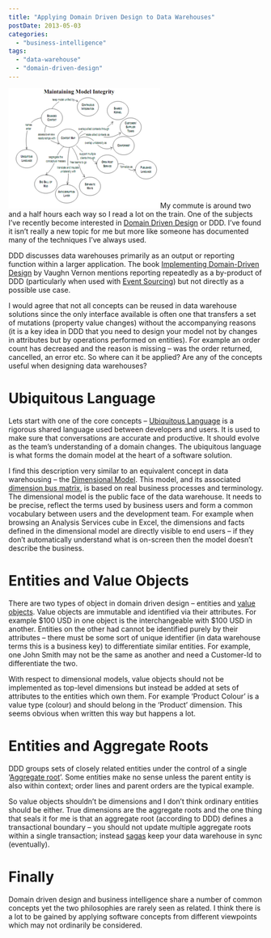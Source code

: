 ```yaml
---
title: "Applying Domain Driven Design to Data Warehouses"
postDate: 2013-05-03
categories: 
  - "business-intelligence"
tags: 
  - "data-warehouse"
  - "domain-driven-design"
---
```


[![Managing complexity graphic showing D...](images/300px-Maintaining_Model_Integrity.png "managing complexity graphic showing D...")](http://commons.wikipedia.org/wiki/File:Maintaining_Model_Integrity.png)My commute is around two and a half hours each way so I read a lot on the train. One of the subjects I’ve recently become interested in [Domain Driven Design](http://dddcommunity.org/learning-ddd/what_is_ddd/) or DDD. I’ve found it isn’t really a new topic for me but more like someone has documented many of the techniques I’ve always used.

DDD discusses data warehouses primarily as an output or reporting function within a larger application. The book [Implementing Domain-Driven Design](http://www.amazon.co.uk/gp/product/0321834577/ref=as_li_ss_tl?ie=UTF8&camp=1634&creative=19450&creativeASIN=0321834577&linkCode=as2&tag=jamessnape-21) by Vaughn Vernon mentions reporting repeatedly as a by-product of DDD (particularly when used with [Event Sourcing](http://www.martinfowler.com/eaaDev/EventSourcing.html)) but not directly as a possible use case.

I would agree that not all concepts can be reused in data warehouse solutions since the only interface available is often one that transfers a set of mutations (property value changes) without the accompanying reasons (it is a key idea in DDD that you need to design your model not by changes in attributes but by operations performed on entities). For example an order count has decreased and the reason is missing – was the order returned, cancelled, an error etc. So where can it be applied? Are any of the concepts useful when designing data warehouses?

# Ubiquitous Language

Lets start with one of the core concepts – [Ubiquitous Language](http://martinfowler.com/bliki/UbiquitousLanguage.html) is a rigorous shared language used between developers and users. It is used to make sure that conversations are accurate and productive. It should evolve as the team’s understanding of a domain changes. The ubiquitous language is what forms the domain model at the heart of a software solution.

I find this description very similar to an equivalent concept in data warehousing – the [Dimensional Model](http://en.wikipedia.org/wiki/Dimensional_modeling). This model, and its associated [dimension bus matrix](http://en.wikipedia.org/wiki/Enterprise_bus_matrix), is based on real business processes and terminology. The dimensional model is the public face of the data warehouse. It needs to be precise, reflect the terms used by business users and form a common vocabulary between users and the development team. For example when browsing an Analysis Services cube in Excel, the dimensions and facts defined in the dimensional model are directly visible to end users – if they don’t automatically understand what is on-screen then the model doesn’t describe the business.

# Entities and Value Objects

There are two types of object in domain driven design – entities and [value objects](http://en.wikipedia.org/wiki/Value_object). Value objects are immutable and identified via their attributes. For example $100 USD in one object is the interchangeable with $100 USD in another. Entities on the other had cannot be identified purely by their attributes – there must be some sort of unique identifier (in data warehouse terms this is a business key) to differentiate similar entities. For example, one John Smith may not be the same as another and need a Customer-Id to differentiate the two.

With respect to dimensional models, value objects should not be implemented as top-level dimensions but instead be added at sets of attributes to the entities which own them. For example ‘Product Colour’ is a value type (colour) and should belong in the ‘Product’ dimension. This seems obvious when written this way but happens a lot.

# Entities and Aggregate Roots

DDD groups sets of closely related entities under the control of a single ‘[Aggregate root](http://devlicio.us/blogs/casey/archive/2009/02/16/ddd-aggregates-and-aggregate-roots.aspx)’. Some entities make no sense unless the parent entity is also within context; order lines and parent orders are the typical example.

So value objects shouldn’t be dimensions and I don’t think ordinary entities should be either. True dimensions are the aggregate roots and the one thing that seals it for me is that an aggregate root (according to DDD) defines a transactional boundary – you should not update multiple aggregate roots within a single transaction; instead [sagas](http://kellabyte.com/2012/05/30/clarifying-the-saga-pattern/) keep your data warehouse in sync (eventually).

# Finally

Domain driven design and business intelligence share a number of common concepts yet the two philosophies are rarely seen as related. I think there is a lot to be gained by applying software concepts from different viewpoints which may not ordinarily be considered.
